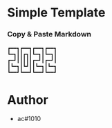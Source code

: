 # Simple Template

### Copy & Paste Markdown

```
┏━━┓┏━━┓┏━━┓┏━━┓
┗━┓┃┃┏┓┃┗━┓┃┗━┓┃
┏━┛┃┃┃┃┃┏━┛┃┏━┛┃
┃┗━┓┃┗┛┃┃┗━┓┃┗━┓
┗━━┛┗━━┛┗━━┛┗━━┛
```
# Author

- ac#1010
